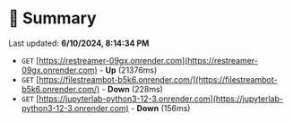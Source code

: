 # 📖 Summary
Last updated: **6/10/2024, 8:14:34 PM**

- `GET` [https://restreamer-09gx.onrender.com](https://restreamer-09gx.onrender.com) - **Up** (21376ms)
- `GET` [https://filestreambot-b5k6.onrender.com/](https://filestreambot-b5k6.onrender.com/) - **Down** (228ms)
- `GET` [https://jupyterlab-python3-12-3.onrender.com](https://jupyterlab-python3-12-3.onrender.com) - **Down** (156ms)
